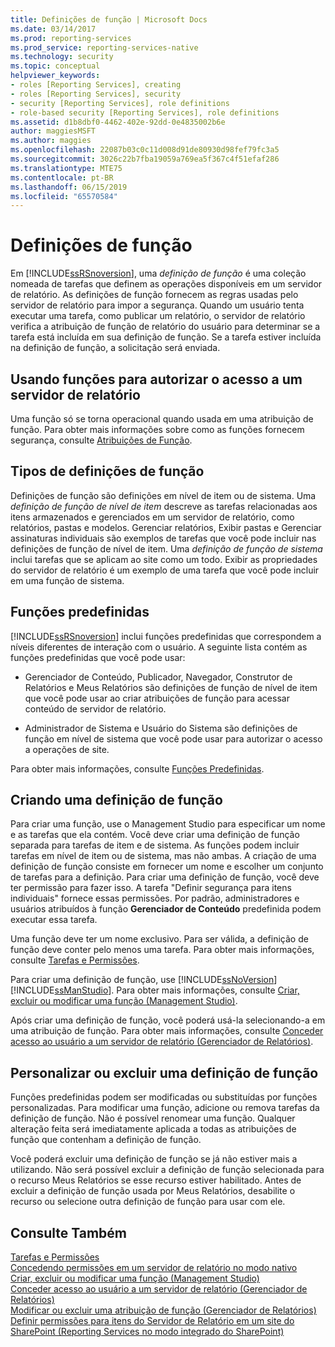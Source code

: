 ```yaml
---
title: Definições de função | Microsoft Docs
ms.date: 03/14/2017
ms.prod: reporting-services
ms.prod_service: reporting-services-native
ms.technology: security
ms.topic: conceptual
helpviewer_keywords:
- roles [Reporting Services], creating
- roles [Reporting Services], security
- security [Reporting Services], role definitions
- role-based security [Reporting Services], role definitions
ms.assetid: d1b8dbf0-4462-402e-92dd-0e4835002b6e
author: maggiesMSFT
ms.author: maggies
ms.openlocfilehash: 22087b03c0c11d008d91de80930d98fef79fc3a5
ms.sourcegitcommit: 3026c22b7fba19059a769ea5f367c4f51efaf286
ms.translationtype: MTE75
ms.contentlocale: pt-BR
ms.lasthandoff: 06/15/2019
ms.locfileid: "65570584"
---
```

# <a name="role-definitions"></a>Definições de função
  Em [!INCLUDE[ssRSnoversion](../../includes/ssrsnoversion-md.md)], uma *definição de função* é uma coleção nomeada de tarefas que definem as operações disponíveis em um servidor de relatório. As definições de função fornecem as regras usadas pelo servidor de relatório para impor a segurança. Quando um usuário tenta executar uma tarefa, como publicar um relatório, o servidor de relatório verifica a atribuição de função de relatório do usuário para determinar se a tarefa está incluída em sua definição de função. Se a tarefa estiver incluída na definição de função, a solicitação será enviada.  
  
## <a name="using-roles-to-authorize-access-to-a-report-server"></a>Usando funções para autorizar o acesso a um servidor de relatório  
 Uma função só se torna operacional quando usada em uma atribuição de função. Para obter mais informações sobre como as funções fornecem segurança, consulte [Atribuições de Função](../../reporting-services/security/role-assignments.md).  
  
## <a name="types-of-role-definitions"></a>Tipos de definições de função  
 Definições de função são definições em nível de item ou de sistema. Uma *definição de função de nível de item* descreve as tarefas relacionadas aos itens armazenados e gerenciados em um servidor de relatório, como relatórios, pastas e modelos. Gerenciar relatórios, Exibir pastas e Gerenciar assinaturas individuais são exemplos de tarefas que você pode incluir nas definições de função de nível de item. Uma *definição de função de sistema* inclui tarefas que se aplicam ao site como um todo. Exibir as propriedades do servidor de relatório é um exemplo de uma tarefa que você pode incluir em uma função de sistema.  
  
## <a name="predefined-roles"></a>Funções predefinidas  
 [!INCLUDE[ssRSnoversion](../../includes/ssrsnoversion-md.md)] inclui funções predefinidas que correspondem a níveis diferentes de interação com o usuário. A seguinte lista contém as funções predefinidas que você pode usar:  
  
-   Gerenciador de Conteúdo, Publicador, Navegador, Construtor de Relatórios e Meus Relatórios são definições de função de nível de item que você pode usar ao criar atribuições de função para acessar conteúdo de servidor de relatório.  
  
-   Administrador de Sistema e Usuário do Sistema são definições de função em nível de sistema que você pode usar para autorizar o acesso a operações de site.  
  
 Para obter mais informações, consulte [Funções Predefinidas](../../reporting-services/security/role-definitions-predefined-roles.md).  
  
## <a name="creating-a-role-definition"></a>Criando uma definição de função  
 Para criar uma função, use o Management Studio para especificar um nome e as tarefas que ela contém. Você deve criar uma definição de função separada para tarefas de item e de sistema. As funções podem incluir tarefas em nível de item ou de sistema, mas não ambas. A criação de uma definição de função consiste em fornecer um nome e escolher um conjunto de tarefas para a definição. Para criar uma definição de função, você deve ter permissão para fazer isso. A tarefa "Definir segurança para itens individuais" fornece essas permissões. Por padrão, administradores e usuários atribuídos à função **Gerenciador de Conteúdo** predefinida podem executar essa tarefa.  
  
 Uma função deve ter um nome exclusivo. Para ser válida, a definição de função deve conter pelo menos uma tarefa. Para obter mais informações, consulte [Tarefas e Permissões](../../reporting-services/security/tasks-and-permissions.md).  
  
 Para criar uma definição de função, use [!INCLUDE[ssNoVersion](../../includes/ssnoversion-md.md)] [!INCLUDE[ssManStudio](../../includes/ssmanstudio-md.md)]. Para obter mais informações, consulte [Criar, excluir ou modificar uma função &#40;Management Studio&#41;](../../reporting-services/security/role-definitions-create-delete-or-modify.md).  
  
 Após criar uma definição de função, você poderá usá-la selecionando-a em uma atribuição de função. Para obter mais informações, consulte [Conceder acesso ao usuário a um servidor de relatório &#40;Gerenciador de Relatórios&#41;](../../reporting-services/security/grant-user-access-to-a-report-server-report-manager.md).  
  
## <a name="customize-or-delete-a-role-definition"></a>Personalizar ou excluir uma definição de função  
 Funções predefinidas podem ser modificadas ou substituídas por funções personalizadas. Para modificar uma função, adicione ou remova tarefas da definição de função. Não é possível renomear uma função. Qualquer alteração feita será imediatamente aplicada a todas as atribuições de função que contenham a definição de função.  
  
 Você poderá excluir uma definição de função se já não estiver mais a utilizando. Não será possível excluir a definição de função selecionada para o recurso Meus Relatórios se esse recurso estiver habilitado. Antes de excluir a definição de função usada por Meus Relatórios, desabilite o recurso ou selecione outra definição de função para usar com ele.  
  
## <a name="see-also"></a>Consulte Também  
 [Tarefas e Permissões](../../reporting-services/security/tasks-and-permissions.md)   
 [Concedendo permissões em um servidor de relatório no modo nativo](../../reporting-services/security/granting-permissions-on-a-native-mode-report-server.md)   
 [Criar, excluir ou modificar uma função &#40;Management Studio&#41;](../../reporting-services/security/role-definitions-create-delete-or-modify.md)   
 [Conceder acesso ao usuário a um servidor de relatório &#40;Gerenciador de Relatórios&#41;](../../reporting-services/security/grant-user-access-to-a-report-server-report-manager.md)   
 [Modificar ou excluir uma atribuição de função &#40;Gerenciador de Relatórios&#41;](../../reporting-services/security/role-assignments-modify-or-delete.md)   
 [Definir permissões para itens do Servidor de Relatório em um site do SharePoint &#40;Reporting Services no modo integrado do SharePoint&#41;](../../reporting-services/security/set-permissions-for-report-server-items-on-a-sharepoint-site.md)  
  
  
